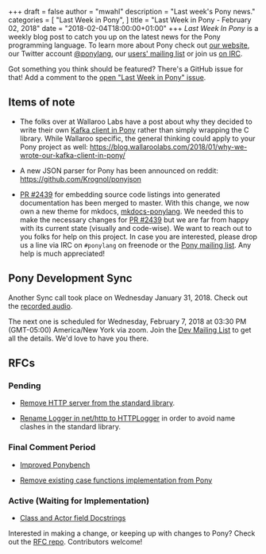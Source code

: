 +++
draft = false
author = "mwahl"
description = "Last week's Pony news."
categories = [
    "Last Week in Pony",
]
title = "Last Week in Pony - February 02, 2018"
date = "2018-02-04T18:00:00+01:00"
+++
_Last Week In Pony_ is a weekly blog post to catch you up on the latest news for the Pony programming language. To learn more about Pony check out [our website](ponylang.org), our Twitter account [@ponylang](https://twitter.com/ponylang), our [users' mailing list](https://pony.groups.io/g/user) or join us [on IRC](https://webchat.freenode.net/?channels=%23ponylang). 

Got something you think should be featured? There's a GitHub issue for that! Add a comment to the [open "Last Week in Pony" issue](https://github.com/ponylang/ponylang.github.io/issues?q=is%3Aissue+is%3Aopen+label%3Alast-week-in-pony).
<!--more-->


## Items of note

- The folks over at Wallaroo Labs have a post about why they decided to write their own [Kafka client in Pony](https://github.com/WallarooLabs/pony-kafka) rather than simply wrapping the C library. While Wallaroo specific, the general thinking could apply to your Pony project as well: https://blog.wallaroolabs.com/2018/01/why-we-wrote-our-kafka-client-in-pony/

- A new JSON parser for Pony has been announced on reddit: https://github.com/Krognol/ponyjson

- [PR #2439](https://github.com/ponylang/ponyc/pull/2439) for embedding source code listings into generated documentation has been merged to master. With this change, we now own a new theme for mkdocs, [mkdocs-ponylang](https://github.com/mfelsche/ponylang-mkdocs-theme). We needed this to make the necessary changes for [PR #2439](https://github.com/ponylang/ponyc/pull/2439) but we are far from happy with its current state (visually and code-wise). We want to reach out to you folks for help on this project. In case you are interested, please drop us a line via IRC on `#ponylang` on freenode or the [Pony mailing list](https://pony.groups.io/g/user/). Any help is much appreciated!


## Pony Development Sync

Another Sync call took place on Wednesday January 31, 2018. Check out the [recorded audio](https://pony.groups.io/g/dev/files/Pony%20Sync/2018_01_31).

The next one is scheduled for Wednesday, February 7, 2018 at 03:30 PM (GMT-05:00) America/New York via zoom. Join the [Dev Mailing List](https://pony.groups.io/g/dev) to get all the details. We'd love to have you there.

## RFCs

### Pending

- [Remove HTTP server from the standard library](https://github.com/ponylang/rfcs/pull/117).

- [Rename Logger in net/http to HTTPLogger](https://github.com/ponylang/rfcs/pull/116) in order to avoid name clashes in the standard library.

### Final Comment Period

- [Improved Ponybench](https://github.com/ponylang/rfcs/pull/119)

- [Remove existing case functions implementation from Pony](https://github.com/ponylang/rfcs/pull/118)

### Active (Waiting for Implementation)

- [Class and Actor field Docstrings](https://github.com/ponylang/rfcs/pull/115)

Interested in making a change, or keeping up with changes to Pony? Check out the [RFC repo](https://github.com/ponylang/rfcs). Contributors welcome!

